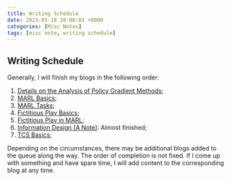 ```yaml
---
title: Writing Schedule
date: 2023-05-18 20:00:01 +0800
categories: [Misc Notes]
tags: [misc note, writing schedule]
---
```


## Writing Schedule

Generally, I will finish my blogs in the following order: 
1. [Details on the Analysis of Policy Gradient Methods](https://yuelin301.github.io/posts/Details-on-the-Analysis-of-Policy-Gradient-Methods/);
2. [MARL Basics](https://yuelin301.github.io/posts/MARL-Basics/);
3. [MARL Tasks](https://yuelin301.github.io/posts/MARL-Tasks/);
4. [Fictitious Play Basics](https://yuelin301.github.io/posts/Fictitious-Play-Basics/);
5. [Fictitious Play in MARL](https://yuelin301.github.io/posts/Fictitious-Play-MARL/);
6. [Information Design (A Note)](https://yuelin301.github.io/posts/Information-Design/): Almost finished;
7. [TCS Basics](https://yuelin301.github.io/posts/TCS-Basics/);

Depending on the circumstances, there may be additional blogs added to the queue along the way. 
The order of completion is not fixed.
If I come up with something and have spare time, I will add content to the corresponding blog at any time.